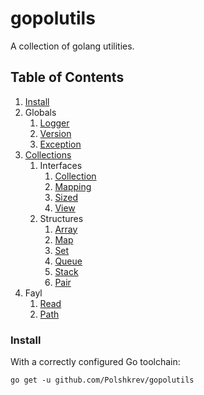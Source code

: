 # gopolutils
 A collection of golang utilities.

## Table of Contents
1. [Install](#install)
2. Globals
    1. [Logger](/docs/en-UK/logger.md)
    2. [Version](/docs/en-UK/version.md)
    3. [Exception](/docs/en-UK/exception.md)
3. [Collections](/docs/en-UK/collections/collections.md)
    1. Interfaces
        1. [Collection](/docs/en-UK/collections/collection.md)
        2. [Mapping](/docs/en-UK/collections/mapping.md)
        3. [Sized](/docs/en-UK/collections/sized.md)
        4. [View](/docs/en-UK/collections/view.md)
    2. Structures
        1. [Array](/docs/en-UK/collections/array.md)
        2. [Map](/docs/en-UK/collections/map.md)
        3. [Set](/docs/en-UK/collections/set.md)
        4. [Queue](/docs/en-UK/collections/queue.md)
        5. [Stack](/docs/en-UK/collections/stack.md)
        6. [Pair](/docs/en-UK/collections/pair.md)
4. Fayl
    1. [Read](/docs/en-UK/fayl/read.md)
    2. [Path](/docs/en-UK/fayl/path.md)


### Install
With a correctly configured Go toolchain:
```console
go get -u github.com/Polshkrev/gopolutils
```
